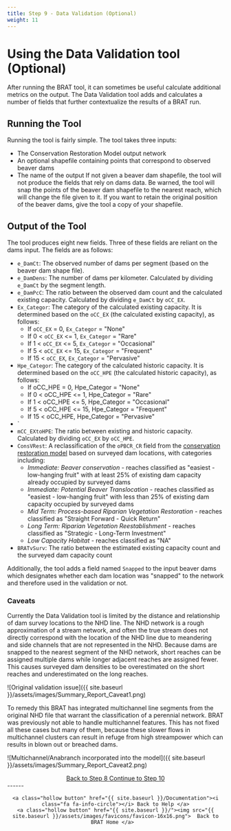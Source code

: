 ```yaml
---
title: Step 9 - Data Validation (Optional)
weight: 11
---
```


# Using the Data Validation tool (Optional)

After running the BRAT tool, it can sometimes be useful calculate additional metrics on the output. The Data Validation tool adds and calculates a number of fields that further contextualize the results of a BRAT run.

## Running the Tool

Running the tool is fairly simple. The tool takes three inputs:
* The Conservation Restoration Model output network
* An optional shapefile containing points that correspond to observed beaver dams
* The name of the output
  If not given a beaver dam shapefile, the tool will not produce the fields that rely on dams data. Be warned, the tool will snap the points of the beaver dam shapefile to the nearest reach, which will change the file given to it. If you want to retain the original position of the beaver dams, give the tool a copy of your shapefile.

## Output of the Tool
The tool produces eight new fields. Three of these fields are reliant on the dams input. The fields are as follows:
* `e_DamCt`: The observed number of dams per segment (based on the beaver dam shape file).
* `e_DamDens`: The number of dams per kilometer. Calculated by dividing `e_DamCt` by the segment length.
* `e_DamPcC`: The ratio between the observed dam count and the calculated existing capacity. Calculated by dividing `e_DamCt` by `oCC_EX`.
* `Ex_Categor`: The category of the calculated existing capacity. It is determined based on the `oCC_EX` (the calculated existing capacity), as follows:
  * If `oCC_EX` = 0, `Ex_Categor` = "None"
  * If 0 < `oCC_EX` <= 1, `Ex_Categor` = "Rare"
  * If 1 < `oCC_EX` <= 5, `Ex_Categor` = "Occasional"
  * If 5 < `oCC_EX` <= 15, `Ex_Categor` = "Frequent"
  * If 15 < `oCC_EX`, `Ex_Categor` = "Pervasive"
* `Hpe_Categor`: The category of the calculated historic capacity. It is determined based on the `oCC_HPE` (the calculated historic capacity), as follows:
  * If oCC_HPE = 0, Hpe_Categor = "None"
  * If 0 < oCC_HPE <= 1, Hpe_Categor = "Rare"
  * If 1 < oCC_HPE <= 5, Hpe_Categor = "Occasional"
  * If 5 < oCC_HPE <= 15, Hpe_Categor = "Frequent"
  * If 15 < oCC_HPE, Hpe_Categor = "Pervasive"
* `
* `mCC_EXtoHPE`: The ratio between existing and historic capacity. Calculated by dividing `oCC_EX` by `oCC_HPE`.
* `ConsVRest`: A reclassification of the `oPBCR_CR` field from the [conservation restoration model](/Documentation/Tutorials/8-ConservationRestoration.html) based on surveyed dam locations, with categories including:
  * *Immediate: Beaver conservation* - reaches classified as "easiest -low-hanging fruit" with at least 25% of existing dam capacity already occupied by surveyed dams
  * *Immediate: Potential Beaver Translocation* - reaches classified as "easiest - low-hanging fruit" with less than 25% of existing dam capacity occupied by surveyed dams
  * *Mid Term: Process-based Riparian Vegetation Restoration* - reaches classified as "Straight Forward - Quick Return"
  * *Long Term: Riparian Vegetation Reestablishment* - reaches classified as "Strategic - Long-Term Investment"
  * *Low Capacity Habitat* - reaches classified as "NA"
* `BRATvSurv`: The ratio between the estimated existing capacity count and the surveyed dam capacity count

Additionally, the tool adds a field named `Snapped` to the input beaver dams which designates whether each dam location was "snapped" to the network and therefore used in the validation or not. 

### Caveats 

Currently the Data Validation tool is limited by the distance and relationship of dam survey locations to the NHD line. The NHD network is a rough approximation of a stream network, and often the true stream does not directly correspond with the location of the NHD line due to meandering and side channels that are not represented in the NHD. Because dams are snapped to the nearest segment of the NHD network, short reaches can be assigned multiple dams while longer adjacent reaches are assigned fewer. This causes surveyed dam densities to be overestimated on the short reaches and underestimated on the long reaches. 

![Original validation issue]({{ site.baseurl }}/assets/images/Summary_Report_Caveat1.png)

To remedy this BRAT has integrated multichannel line segments from the original NHD file that warrant the classification of a perennial network. BRAT was previously not able to handle multichannel features. This has not fixed all these cases but many of them, because these slower flows in multichannel clusters can result in refuge from high streampower which can results in blown out or breached dams.

![Multichannel/Anabranch incorporated into the model]({{ site.baseurl }}/assets/images/Summary_Report_Caveat2.png)

<div align="center">
	<a class="hollow button" href="{{ site.baseurl }}/Documentation/Tutorials/StepByStep/8-ConservationRestoration"><i class="fa fa-arrow-circle-left"></i> Back to Step 8 </a>
	<a class="hollow button" href="{{ site.baseurl }}/Documentation/Tutorials/StepByStep/10-SummaryProduct"><i class="fa fa-arrow-circle-right"></i> Continue to Step 10 </a>
</div>	
------
<div align="center">

	<a class="hollow button" href="{{ site.baseurl }}/Documentation"><i class="fa fa-info-circle"></i> Back to Help </a>
	<a class="hollow button" href="{{ site.baseurl }}/"><img src="{{ site.baseurl }}/assets/images/favicons/favicon-16x16.png">  Back to BRAT Home </a>  
</div>

